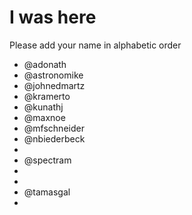 # I was here

Please add your name in alphabetic order

* @adonath
* @astronomike
* @johnedmartz
* @kramerto
* @kunathj
* @maxnoe
* @mfschneider
* @nbiederbeck
* 
* @spectram
* 
* 
* @tamasgal
*
